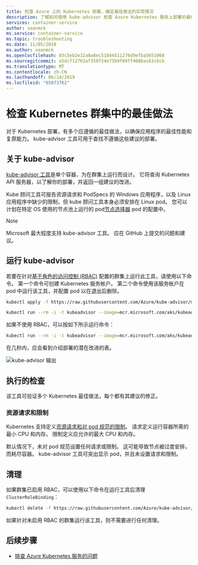 ```yaml
---
title: 检查 Azure 上的 Kubernetes 部署，确定最佳做法的实现情况
description: 了解如何使用 kube-advisor 检查 Azure Kubernetes 服务上部署的最佳做法实现情况
services: container-service
author: seanmck
ms.service: container-service
ms.topic: troubleshooting
ms.date: 11/05/2018
ms.author: seanmck
ms.openlocfilehash: 03c5eb2e32a0a8ec51844511276d9efba5651068
ms.sourcegitcommit: e5dcf12763af358f24e73b9f89ff4088ac63c6cb
ms.translationtype: MT
ms.contentlocale: zh-CN
ms.lasthandoff: 06/14/2019
ms.locfileid: "65073762"
---
```

# <a name="checking-for-kubernetes-best-practices-in-your-cluster"></a>检查 Kubernetes 群集中的最佳做法

对于 Kubernetes 部署，有多个应遵循的最佳做法，以确保应用程序的最佳性能和复原能力。 kube-advisor 工具可用于查找不遵循这些建议的部署。

## <a name="about-kube-advisor"></a>关于 kube-advisor

[kube-advisor 工具][kube-advisor-github]是单个容器，为在群集上运行而设计。 它将查询 Kubernetes API 服务器，以了解你的部署，并返回一组建议的改进。

Kube 顾问工具可报告资源请求和 PodSpecs 的 Windows 应用程序，以及 Linux 应用程序中缺少的限制，但 kube 顾问工具本身必须安排在 Linux pod。 您可以计划在特定 OS 使用的节点池上运行的 pod[节点选择器][ k8s-node-selector] pod 的配置中。

> [!NOTE]
> Microsoft 最大程度支持 kube-advisor 工具。 应在 GitHub 上提交的问题和建议。

## <a name="running-kube-advisor"></a>运行 kube-advisor

若要在针对[基于角色的访问控制 (RBAC)](azure-ad-integration.md) 配置的群集上运行此工具，请使用以下命令。 第一个命令可创建 Kubernetes 服务帐户。 第二个命令使用该服务帐户在 pod 中运行该工具，并配置 pod 以在退出后删除。 

```bash
kubectl apply -f https://raw.githubusercontent.com/Azure/kube-advisor/master/sa.yaml

kubectl run --rm -i -t kubeadvisor --image=mcr.microsoft.com/aks/kubeadvisor --restart=Never --overrides="{ \"apiVersion\": \"v1\", \"spec\": { \"serviceAccountName\": \"kube-advisor\" } }"
```

如果不使用 RBAC，可以按如下所示运行命令：

```bash
kubectl run --rm -i -t kubeadvisor --image=mcr.microsoft.com/aks/kubeadvisor --restart=Never
```

在几秒内，应会看到介绍部署的潜在改进的表。

![kube-advisor 输出](media/kube-advisor-tool/kube-advisor-output.png)

## <a name="checks-performed"></a>执行的检查

该工具可验证多个 Kubernetes 最佳做法，每个都有其建议的修正。

### <a name="resource-requests-and-limits"></a>资源请求和限制

Kubernetes 支持定义[资源请求和对 pod 规范的限制][kube-cpumem]。 请求定义运行容器所需的最小 CPU 和内存。 限制定义应允许的最大 CPU 和内存。

默认情况下，未对 pod 规范设置任何请求或限制。 这可能导致节点被过度安排，而耗尽容器。 kube-advisor 工具可突出显示 pod，并且未设置请求和限制。

## <a name="cleaning-up"></a>清理

如果群集已启用 RBAC，可以使用以下命令在运行工具后清理 `ClusterRoleBinding`：

```bash
kubectl delete -f https://raw.githubusercontent.com/Azure/kube-advisor/master/sa.yaml
```

如果针对未启用 RBAC 的群集运行该工具，则不需要进行任何清理。

## <a name="next-steps"></a>后续步骤

- [排查 Azure Kubernetes 服务的问题](troubleshooting.md)

<!-- RESOURCES -->

[kube-cpumem]: https://github.com/Azure/azure-quickstart-templates
[kube-advisor-github]: https://github.com/azure/kube-advisor
[k8s-node-selector]: concepts-clusters-workloads.md#node-selectors